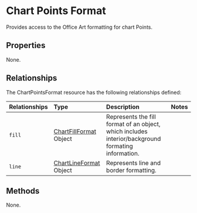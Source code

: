 # Chart Points Format
Provides access to the Office Art formatting for chart Points.

## Properties
None.

## Relationships
The ChartPointsFormat resource has the following relationships defined:

| Relationships    | Type    |Description|Notes |
|:-----------------|:--------|:----------|:-----|
| `fill`          |[ChartFillFormat](chartFillFormat.md) Object | Represents the fill format of an object, which includes interior/background formating information. 
| `line`          |[ChartLineFormat](chartLineFormat.md) Object | Represents line and border formatting.


## Methods
None.